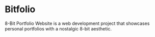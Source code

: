 # Bitfolio
8-Bit Portfolio Website is a web development project that showcases personal portfolios with a nostalgic 8-bit aesthetic.
